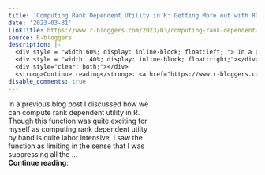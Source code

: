 ```yaml
---
title: 'Computing Rank Dependent Utility in R: Getting More out with RDU_Data()'
date: '2023-03-31'
linkTitle: https://www.r-bloggers.com/2023/03/computing-rank-dependent-utility-in-r-getting-more-out-with-rdu_data/
source: R-bloggers
description: |-
  <div style = "width:60%; display: inline-block; float:left; "> In a previous blog post I discussed how we can compute rank dependent utility in R. Though this function was quite exciting for myself as computing rank dependent utilty by hand is quite labor intensive, I saw the function as limiting in the sense that I was suppressing all the ...</div>
  <div style = "width: 40%; display: inline-block; float:right;"></div>
  <div style="clear: both;"></div>
  <strong>Continue reading</strong>: <a href="https://www.r-bloggers.com/2023/03/computing-rank-dependent-utility-in-r-getting-more-out-with-rdu_da ...
disable_comments: true
---
```

<div style = "width:60%; display: inline-block; float:left; "> In a previous blog post I discussed how we can compute rank dependent utility in R. Though this function was quite exciting for myself as computing rank dependent utilty by hand is quite labor intensive, I saw the function as limiting in the sense that I was suppressing all the ...</div>
<div style = "width: 40%; display: inline-block; float:right;"></div>
<div style="clear: both;"></div>
<strong>Continue reading</strong>: <a href="https://www.r-bloggers.com/2023/03/computing-rank-dependent-utility-in-r-getting-more-out-with-rdu_da ...